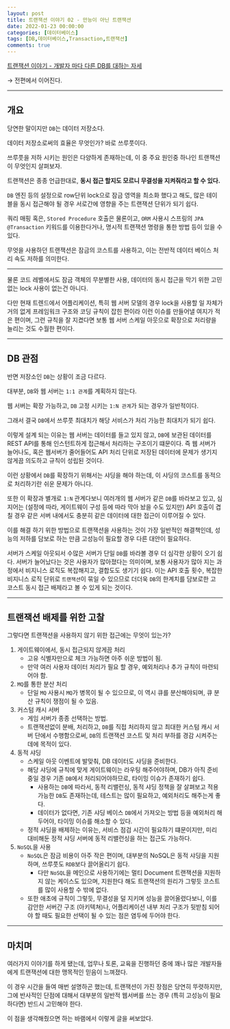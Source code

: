 ```yaml
---
layout: post
title: 트랜잭션 이야기 02 - 만능이 아닌 트랜잭션
date: 2022-01-23 00:00:00
categories: [데이터베이스]
tags: [DB,데이터베이스,Transaction,트랜잭션]
comments: true
---
```


[트랜잭션 이야기 - 개발자 마다 다른 DB를 대하는 자세](https://elky84.github.io/2020/02/07/db_transaction/)

→ 전편에서 이어진다.

---

## 개요

당연한 말이지만 `DB`는 데이터 저장소다.

데이터 저장소로써의 효율은 무엇인가? 바로 쓰루풋이다.

쓰루풋을 저하 시키는 원인은 다양하게 존재하는데, 이 중 주요 원인중 하나인 트랜잭션이 무엇인지 살펴보자.

트랜잭션은 종종 언급한대로, **동시 접근 할지도 모르니 무결성을 지켜줘라고 할 수 있다.**

`DB` 엔진 등의 설정으로 row단위 lock으로 잠금 영역을 최소화 했다고 해도, 많은 테이블을 동시 접근해야 될 경우 서로간에 영향을 주는 트랜잭션 단위가 되기 쉽다.

쿼리 매핑 혹은, `Stored Procedure` 호출은 물론이고, `ORM` 사용시 스프링의 `JPA` `@Transaction` 키워드를 이용한다거나, 명시적 트랜잭션 명령을 통한 방법 등이 있을 수 있다.

무엇을 사용하던 트랜잭션은 잠금의 코스트를 사용하고, 이는 전반적 데이터 베이스 처리 속도 저하를 의미한다.

---

물론 코드 레벨에서도 잠금 객체의 무분별한 사용, 데이터의 동시 접근을 막기 위한 고민없는 lock 사용이 없는건 아니다.

다만 현재 트렌드에서 어플리케이션, 특히 웹 서버 모델의 경우 lock을 사용할 일 자체가 거의 없게 프레임워크 구조와 코딩 규칙이 잡힌 편이라 이런 이슈를 만들어낼 여지가 적은 편이며, 그런 규칙을 잘 지켰다면 보통 웹 서버 스케일 아웃으로 확장으로 처리량을 늘리는 것도 수월한 편이다.

---

## DB 관점

반면 저장소인 `DB`는 상황이 조금 다르다.

대부분, `DB`와 웹 서버는 `1:1 관계`를 계획하지 않는다.

웹 서버는 확장 가능하고, `DB` 고정 시키는 `1:N 관계`가 되는 경우가 일반적이다.

그래서 결국 `DB`에서 쓰루풋 최대치가 해당 서비스가 처리 가능한 최대치가 되기 쉽다.

이렇게 설계 되는 이유는 웹 서버는 데이터를 들고 있지 않고, `DB`에 보관된 데이터를 REST API를 통해 인스턴트하게 접근해서 처리하는 구조이기 떄문이다. 즉 웹 서버가 늘어나도, 혹은 웹서버가 줄어들어도 API 처리 단위로 저장된 데이터에 문제가 생기지 않게끔 의도하고 규칙이 성립된 것이다.

이런 상황에서 `DB`를 확장하기 위해서는 샤딩을 해야 하는데, 이 샤딩의 코스트를 동적으로 처리하기란 쉬운 문제가 아니다.

또한 이 확장과 별개로 `1:N` 관계다보니 여러개의 웹 서버가 같은 `DB`를 바라보고 있고, 심지어는 (설정에 따라, 게이트웨이 구성 등에 따라 막아 놨을 수도 있지만) API 호출이 겹칠 경우 같은 서버 내에서도 충분히 같은 데이터에 대한 접근이 이루어질 수 있다.

이를 해결 하기 위한 방법으로 트랜잭션을 사용하는 것이 가장 일반적인 해결책인데, 성능의 저하를 담보로 하는 만큼 고성능이 필요할 경우 다른 대안이 필요하다. 

서버가 스케일 아웃되서 수많은 서버가 단일 `DB`를 바라볼 경우 더 심각한 상황이 오기 쉽다. 서버가 늘어났다는 것은 사용자가 많아졌다는 의미이며, 보통 사용자가 많아 지는 과정에서 비지니스 로직도 복잡해지고, 결합도도 생기기 쉽다. 이는 API 호출 횟수, 복잡한 비지니스 로직 단위로 `트랜잭션`이 묶일 수 있으므로 더더욱 `DB`의 한계치를 담보로한 고 코스트 동시 접근 배제라고 볼 수 있게 되는 것이다.

---

## 트랜잭션 배제를 위한 고찰

그렇다면 트랜잭션을 사용하지 않기 위한 접근에는 무엇이 있는가?

1. 게이트웨이에서, 동시 접근되지 않게끔 처리
    - 고유 식별자만으로 체크 가능하면 아주 쉬운 방법이 됨.
    - 만약 여러 사용자 데이터 처리가 필요 할 경우, 예외처리나 추가 규칙이 마련되어야 함.
2. `MQ`를 통한 분산 처리
    - 단일 `MQ` 사용시 `MQ`가 병목이 될 수 있으므로, 이 역시 큐를 분산해야되며, 큐 분산 규칙이 쟁점이 될 수 있음.
3. 커스텀 캐시 서버
    - 게임 서버가 종종 선택하는 방법.
    - 트랜잭션없이 분배, 처리하고, `DB`를 직접 처리하지 않고 최대한 커스텀 캐시 서버 단에서 수행함으로써, `DB`의 트랜잭션 코스트 및 처리 부하를 경감 시켜주는 데에 목적이 있다.
4. 동적 샤딩
    - 스케일 아웃 이벤트에 발맞춰, DB 데이터도 샤딩을 준비한다.
    - 해당 샤딩에 규칙에 맞게 게이트웨이는 라우팅 해주어야하며, DB가 아직 준비 중일 경우 기존 `DB`에서 처리되어야하므로, 타이밍 이슈가 존재하기 쉽다.
        - 사용하는 `DB`에 따라서, 동적 리밸런싱, 동적 샤딩 정책을 잘 살펴보고 적용 가능한 `DB`도 존재하는데, 테스트는 많이 필요하고, 예외처리도 해주는게 좋다.
        - 데이터가 없다면, 기존 샤딩 베이스 `DB`에서 가져오는 방법 등을 예외처리 해두어야, 타이밍 이슈를 해소할 수 있다.
    - 정적 샤딩을 배제하는 이유는, 서비스 점검 시간이 필요하기 떄문이지만, 미리 대비해둔 정적 샤딩 서버에 동적 리밸런싱을 하는 접근도 가능하다.
5. `NoSQL`을 사용
    - `NoSQL`은 잠금 비용이 아주 작은 편이며, 대부분의 NoSQL은 동적 샤딩을 지원하며, 쓰루풋도 `RDB`보다 끌어올리기 쉽다.
        - 다만 `NoSQL`을 메인으로 사용하기에는 멀티 Document 트랜잭션을 지원하지 않는 케이스도 있으며, 지원한다 해도 트랜잭션의 원리가 그렇듯 코스트를 많이 사용할 수 밖에 없다.
    - 또한 애초에 규칙이 그렇듯, 무결성을 덜 지키며 성능을 끌어올렸다보니, 이를 감안한 서버간 구조 (아키텍쳐)나, 어플리케이션 내부 처리 구조가 뒷받침 되어야 할 때도 필요한 선택이 될 수 있는 점은 염두에 두어야 한다.

---

## 마치며

여러가지 이야기를 하게 됐는데, 업무나 토론, 교육을 진행하던 중에 꽤나 많은 개발자들에게 트랜잭션에 대한 맹목적인 믿음이 느껴졌다.

이 경우 시간을 들여 매번 설명하곤 했는데, 트랜잭션이 가진 장점은 당연히 뚜렷하지만, 그에 반사적인 단점에 대해서 대부분의 일반적 웹서버를 쓰는 경우 (특히 고성능이 필요하다면) 반드시 고민해야 한다. 

이 점을 생각해줬으면 하는 바램에서 이렇게 글을 써보았다.